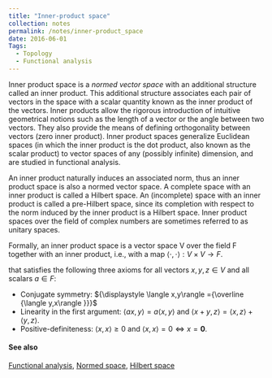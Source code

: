 ```yaml
---
title: "Inner-product space"
collection: notes
permalink: /notes/inner-product_space
date: 2016-06-01
Tags:
  - Topology
  - Functional analysis
---
```


Inner product space is a *normed vector space* with an additional structure called an inner product. This additional structure associates each pair of vectors in the space with a scalar quantity known as the inner product of the vectors. Inner products allow the rigorous introduction of intuitive geometrical notions such as the length of a vector or the angle between two vectors. They also provide the means of defining orthogonality between vectors (zero inner product). Inner product spaces generalize Euclidean spaces (in which the inner product is the dot product, also known as the scalar product) to vector spaces of any (possibly infinite) dimension, and are studied in functional analysis.

An inner product naturally induces an associated norm, thus an inner product space is also a normed vector space. A complete space with an inner product is called a Hilbert space. An (incomplete) space with an inner product is called a pre-Hilbert space, since its completion with respect to the norm induced by the inner product is a Hilbert space. Inner product spaces over the field of complex numbers are sometimes referred to as unitary spaces.

Formally, an inner product space is a vector space V over the field F together with an inner product, i.e., with a map ${\displaystyle \langle \cdot ,\cdot \rangle :V\times V\to F}$.

that satisfies the following three axioms for all vectors ${\displaystyle x,y,z\in V}$ and all scalars ${\displaystyle a\in F}$:
* Conjugate symmetry: ${\displaystyle \langle x,y\rangle ={\overline {\langle y,x\rangle }}}$
* Linearity in the first argument: ${\displaystyle \langle ax,y\rangle =a\langle x,y\rangle }$ and ${\displaystyle \langle x+y,z\rangle =\langle x,z\rangle +\langle y,z\rangle }$.
* Positive-definiteness: ${\displaystyle \langle x,x\rangle \geq 0}$ and ${\displaystyle \langle x,x\rangle =0\Leftrightarrow x=\mathbf {0} }$.


#### See also
[Functional analysis](/notes/functional_analysis), [Normed space](/notes/normed_space), [Hilbert space](/notes/hilbert_space)








